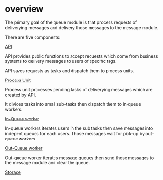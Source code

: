 # overview
The primary goal of the queue module is that process requests of deliverying messages and delivery those messages to the message module.

There are five components:

[API](components/api.md)

API provides public functions to accept requests which come from business systems to delivery messages to users of specific tags. 

API saves requests as tasks and dispatch them to process units.

[Process Unit](components/process-unit.md)

Process unit processes pending tasks of deliverying messages which are created by API.

It divides tasks into small sub-tasks then dispatch them to in-queue workers.

[In-Queue worker](components/in-queue-worker.md)

In-queue workers iterates users in the sub tasks then save messages into indepent queues for each users. Those messages wait for pick-up by out-queue workers.

[Out-Queue worker](components/out-queue-worker.md)

Out-queue worker iterates message queues then send those messages to the message module and clear the queue.

[Storage](components/storage.md)
